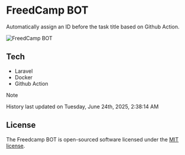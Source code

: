 # FreedCamp BOT

Automatically assign an ID before the task title based on Github Action.

![FreedCamp BOT](https://repository-images.githubusercontent.com/737932867/7d34798b-2680-471c-b089-a78a718d3d6a)

## Tech

- Laravel
- Docker
- Github Action

> [!NOTE]  
> History last updated on Tuesday, June 24th, 2025, 2:38:14 AM

## License

The Freedcamp BOT is open-sourced software licensed under the [MIT license](https://opensource.org/licenses/MIT).
